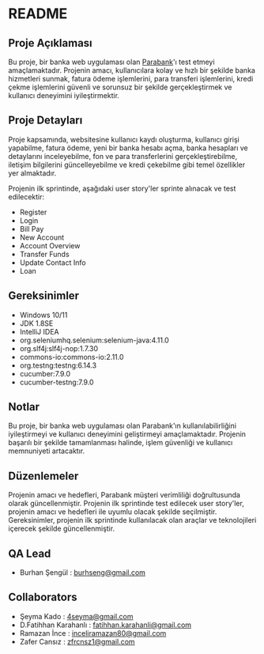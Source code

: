 # README

## Proje Açıklaması

Bu proje, bir banka web uygulaması olan [Parabank](https://parabank.parasoft.com/parabank/index.htm)'ı test etmeyi amaçlamaktadır. Projenin amacı, kullanıcılara kolay ve hızlı bir şekilde banka hizmetleri sunmak, fatura ödeme işlemlerini, para transferi işlemlerini, kredi çekme işlemlerini güvenli ve sorunsuz bir şekilde gerçekleştirmek ve kullanıcı deneyimini iyileştirmektir.

## Proje Detayları

Proje kapsamında, websitesine kullanıcı kaydı oluşturma, kullanıcı girişi yapabilme, fatura ödeme, yeni bir banka hesabı açma, banka hesapları ve detaylarını inceleyebilme, fon ve para transferlerini gerçekleştirebilme, iletişim bilgilerini güncelleyebilme ve kredi çekebilme gibi temel özellikler yer almaktadır.

Projenin ilk sprintinde, aşağıdaki user story'ler sprinte alınacak ve test edilecektir:
- Register
- Login
- Bill Pay
- New Account
- Account Overview
- Transfer Funds
- Update Contact Info
- Loan

## Gereksinimler

- Windows 10/11
- JDK 1.8SE
- IntelliJ IDEA
- org.seleniumhq.selenium:selenium-java:4.11.0
- org.slf4j:slf4j-nop:1.7.30
- commons-io:commons-io:2.11.0
- org.testng:testng:6.14.3
- cucumber:7.9.0
- cucumber-testng:7.9.0

## Notlar

Bu proje, bir banka web uygulaması olan Parabank'ın kullanılabilirliğini iyileştirmeyi ve kullanıcı deneyimini geliştirmeyi amaçlamaktadır. Projenin başarılı bir şekilde tamamlanması halinde, işlem güvenliği ve kullanıcı memnuniyeti artacaktır.

## Düzenlemeler

Projenin amacı ve hedefleri, Parabank müşteri verimliliği doğrultusunda olarak güncellenmiştir. Projenin ilk sprintinde test edilecek user story'ler, projenin amacı ve hedefleri ile uyumlu olacak şekilde seçilmiştir. Gereksinimler, projenin ilk sprintinde kullanılacak olan araçlar ve teknolojileri içerecek şekilde güncellenmiştir.

## QA Lead

- Burhan Şengül : burhseng@gmail.com

## Collaborators
- Şeyma Kado : 4seyma@gmail.com
- D.Fatihhan Karahanlı : fatihhan.karahanli@gmail.com
- Ramazan İnce : inceliramazan80@gmail.com
- Zafer Cansız : zfrcnsz1@gmail.com

